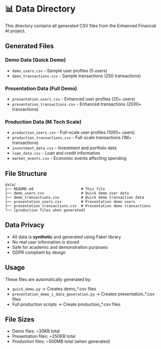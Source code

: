 # 📊 Data Directory

This directory contains all generated CSV files from the Enhanced Financial AI project.

## Generated Files

### Demo Data (Quick Demo)
- `demo_users.csv` - Sample user profiles (5 users)
- `demo_transactions.csv` - Sample transactions (250 transactions)

### Presentation Data (Full Demo)
- `presentation_users.csv` - Enhanced user profiles (20+ users)
- `presentation_transactions.csv` - Enhanced transactions (2000+ transactions)

### Production Data (M.Tech Scale)
- `production_users.csv` - Full-scale user profiles (1000+ users)
- `production_transactions.csv` - Full-scale transactions (1M+ transactions)
- `investment_data.csv` - Investment and portfolio data
- `loan_data.csv` - Loan and credit information
- `market_events.csv` - Economic events affecting spending

## File Structure
```
data/
├── README.md                      # This file
├── demo_users.csv                 # Quick demo user data
├── demo_transactions.csv          # Quick demo transaction data
├── presentation_users.csv         # Presentation demo users
├── presentation_transactions.csv  # Presentation demo transactions
└── [production files when generated]
```

## Data Privacy
- All data is **synthetic** and generated using Faker library
- No real user information is stored
- Safe for academic and demonstration purposes
- GDPR compliant by design

## Usage
These files are automatically generated by:
- `quick_demo.py` → Creates demo_*.csv files
- `presentation_demo_1_data_generation.py` → Creates presentation_*.csv files
- Full production scripts → Create production_*.csv files

## File Sizes
- Demo files: ~30KB total
- Presentation files: ~250KB total  
- Production files: ~500MB total (when generated)